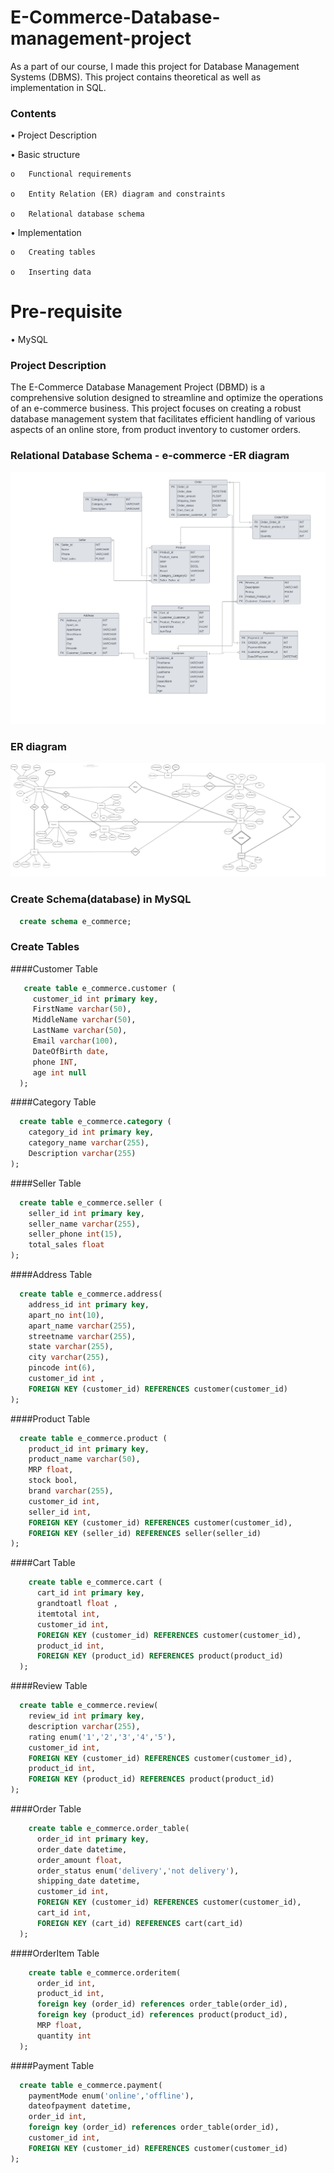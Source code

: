 # E-Commerce-Database-management-project

  As a part of our course, I made this project for Database Management Systems (DBMS). This project contains theoretical as well as implementation in SQL.
  
### Contents
  •	Project Description
  
  •	Basic structure
  
    o	Functional requirements
    
    o	Entity Relation (ER) diagram and constraints
    
    o	Relational database schema
    
  •	Implementation
  
    o	Creating tables
    
    o	Inserting data
    
# Pre-requisite
  •	MySQL
  
### Project Description
  The E-Commerce Database Management Project (DBMD) is a comprehensive solution designed to streamline and optimize the operations of an e-commerce business. This project focuses on creating a robust database management system that facilitates efficient handling of various aspects of an online store, from product inventory to customer orders.

### Relational Database Schema - e-commerce -ER diagram

![alt text](https://github.com/vivekuw/E-Commerce-Database-management-project/blob/23a0b08070f5fe22a055910cafc06d86dc3befb6/E%20commerce%20ER%20Diagram.jpg)

### ER diagram 

![alt text](https://github.com/vivekuw/E-Commerce-Database-management-project/blob/a83d9c48c82ffd18dee02c13f42e87b7069faf67/ECommerce.jpg)

### Create Schema(database) in MySQL
```sql
  create schema e_commerce;
```
### Create Tables

####Customer Table
 
 ```sql
    create table e_commerce.customer (
      customer_id int primary key,
      FirstName varchar(50),
      MiddleName varchar(50),
      LastName varchar(50),
      Email varchar(100),
      DateOfBirth date,
      phone INT,
      age int null
   );
 ```
####Category Table
  
  ```sql
    create table e_commerce.category (
      category_id int primary key,
      category_name varchar(255),
      Description varchar(255)
  );
```
####Seller Table
  
  ```sql
    create table e_commerce.seller (
      seller_id int primary key,
      seller_name varchar(255),
      seller_phone int(15),
      total_sales float
  );
```
####Address Table
  
  ```sql
    create table e_commerce.address(
      address_id int primary key,
      apart_no int(10),
      apart_name varchar(255),
      streetname varchar(255),
      state varchar(255),
      city varchar(255),
      pincode int(6),
      customer_id int ,
      FOREIGN KEY (customer_id) REFERENCES customer(customer_id)
  );
```
####Product Table
  
  ```sql
    create table e_commerce.product (
      product_id int primary key,
      product_name varchar(50),
      MRP float,
      stock bool,
      brand varchar(255),
      customer_id int,
      seller_id int,
      FOREIGN KEY (customer_id) REFERENCES customer(customer_id),
      FOREIGN KEY (seller_id) REFERENCES seller(seller_id)
  );
```
####Cart Table
  
```sql
    create table e_commerce.cart (
      cart_id int primary key,
      grandtoatl float ,
      itemtotal int,
      customer_id int,
      FOREIGN KEY (customer_id) REFERENCES customer(customer_id),
      product_id int,
      FOREIGN KEY (product_id) REFERENCES product(product_id)
  );
```
####Review Table
  
  ```sql
    create table e_commerce.review(
      review_id int primary key,
      description varchar(255),
      rating enum('1','2','3','4','5'),
      customer_id int,
      FOREIGN KEY (customer_id) REFERENCES customer(customer_id),
      product_id int,
      FOREIGN KEY (product_id) REFERENCES product(product_id)
  );
```
####Order Table
  
```sql
    create table e_commerce.order_table(
      order_id int primary key,
      order_date datetime,
      order_amount float,
      order_status enum('delivery','not delivery'),
      shipping_date datetime,
      customer_id int,
      FOREIGN KEY (customer_id) REFERENCES customer(customer_id),
      cart_id int,
      FOREIGN KEY (cart_id) REFERENCES cart(cart_id)
  );
```
####OrderItem Table

```sql
    create table e_commerce.orderitem(
      order_id int,
      product_id int,
      foreign key (order_id) references order_table(order_id),
      foreign key (product_id) references product(product_id),
      MRP float,
      quantity int
  );
```

####Payment Table

  ```sql
    create table e_commerce.payment(
      paymentMode enum('online','offline'),
      dateofpayment datetime,
      order_id int,
      foreign key (order_id) references order_table(order_id),
      customer_id int,
      FOREIGN KEY (customer_id) REFERENCES customer(customer_id)
  );	
```


